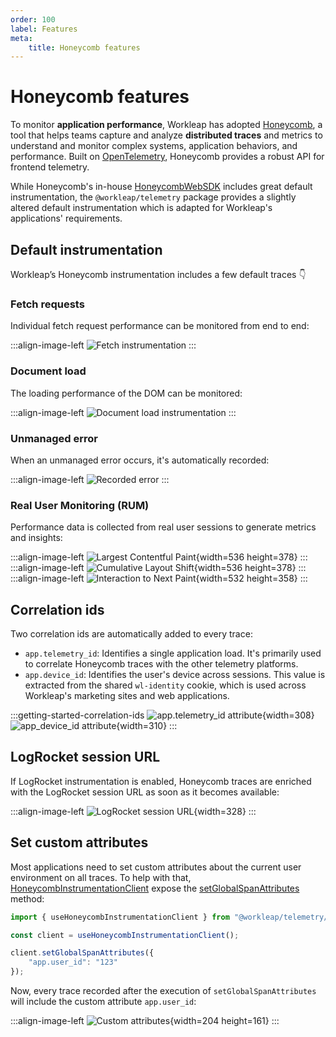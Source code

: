 ```yaml
---
order: 100
label: Features
meta:
    title: Honeycomb features
---
```


# Honeycomb features

To monitor **application performance**, Workleap has adopted [Honeycomb](https://www.honeycomb.io/), a tool that helps teams capture and analyze **distributed traces** and metrics to understand and monitor complex systems, application behaviors, and performance. Built on [OpenTelemetry](https://opentelemetry.io/), Honeycomb provides a robust API for frontend telemetry.

While Honeycomb's in-house [HoneycombWebSDK](https://docs.honeycomb.io/send-data/javascript-browser/honeycomb-distribution/) includes great default instrumentation, the `@workleap/telemetry` package provides a slightly altered default instrumentation which is adapted for Workleap's applications' requirements.

## Default instrumentation

Workleap’s Honeycomb instrumentation includes a few default traces 👇

### Fetch requests

Individual fetch request performance can be monitored from end to end:

:::align-image-left
![Fetch instrumentation](../../static/honeycomb/honeycomb-http-get.png)
:::

### Document load

The loading performance of the DOM can be monitored:

:::align-image-left
![Document load instrumentation](../../static/honeycomb/honeycomb-document-load.png)
:::

### Unmanaged error

When an unmanaged error occurs, it's automatically recorded:

:::align-image-left
![Recorded error](../../static/honeycomb/honeycomb-failing-http-request.png)
:::

### Real User Monitoring (RUM)

Performance data is collected from real user sessions to generate metrics and insights: 

:::align-image-left
![Largest Contentful Paint](../../static/honeycomb/honeycomb-lcp.png){width=536 height=378}
:::
:::align-image-left
![Cumulative Layout Shift](../../static/honeycomb/honeycomb-cls.png){width=536 height=378}
:::
:::align-image-left
![Interaction to Next Paint](../../static/honeycomb/honeycomb-inp.png){width=532 height=358}
:::

## Correlation ids

Two correlation ids are automatically added to every trace:

- `app.telemetry_id`: Identifies a single application load. It's primarily used to correlate Honeycomb traces with the other telemetry platforms.
- `app.device_id`: Identifies the user's device across sessions. This value is extracted from the shared `wl-identity` cookie, which is used across Workleap's marketing sites and web applications.

:::getting-started-correlation-ids
![app.telemetry_id attribute](../../static/honeycomb/honeycomb-telemetry-id.png){width=308}
![app_device_id attribute](../../static/honeycomb/honeycomb-device-id.png){width=310}
:::

## LogRocket session URL

If LogRocket instrumentation is enabled, Honeycomb traces are enriched with the LogRocket session URL as soon as it becomes available:

:::align-image-left
![LogRocket session URL](../../static/honeycomb/honeycomb-logrocket-session-url.png){width=328}
:::

## Set custom attributes

Most applications need to set custom attributes about the current user environment on all traces. To help with that, [HoneycombInstrumentationClient](../../reference/telemetry/HoneycombInstrumentationClient.md) expose the [setGlobalSpanAttributes](../../reference/telemetry/HoneycombInstrumentationClient.md#methods) method:

```ts !#5-7
import { useHoneycombInstrumentationClient } from "@workleap/telemetry/react";

const client = useHoneycombInstrumentationClient();

client.setGlobalSpanAttributes({
    "app.user_id": "123"
});
```

Now, every trace recorded after the execution of `setGlobalSpanAttributes` will include the custom attribute `app.user_id`:

:::align-image-left
![Custom attributes](../../static/honeycomb/honeycomb-custom-attributes.png){width=204 height=161}
:::
